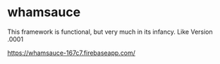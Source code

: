 # whamsauce

This framework is functional, but very much in its infancy. Like Version .0001

https://whamsauce-167c7.firebaseapp.com/
